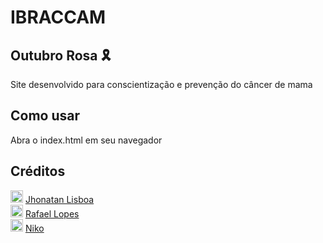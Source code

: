 # IBRACCAM 
## Outubro Rosa 🎗
Site desenvolvido para conscientização e prevenção do câncer de mama

## Como usar
Abra o index.html em seu navegador

## Créditos
                                                        
<img src="https://cdn.icon-icons.com/icons2/3685/PNG/512/github_logo_icon_229278.png" alt="github logo" width="20"> <a href="https://github.com/jhonatan3307"> Jhonatan Lisboa </a>  <br>    <img src="https://cdn.icon-icons.com/icons2/3685/PNG/512/github_logo_icon_229278.png" alt="github logo" width="20"> <a href="https://github.com/Rafaellpzzz"> Rafael Lopes </a>   <br>    <img src="https://avatars.githubusercontent.com/u/185015518?v=4" alt="github logo" width="20"> <a href="https://github.com/nikkokkk"> Niko </a>            
